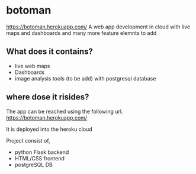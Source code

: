 # botoman
https://botoman.herokuapp.com/
A web app development in cloud with live maps and dashboards and many more feature elemnts to add

## What does it contains? 
* live web maps
* Dashboards
* image analysis tools (to be add) with postgresql database

## where dose it risides?
The app can be reached using the following url.
https://botoman.herokuapp.com/

It is deployed into the heroku cloud


Project consist of,
* python Flask backend
* HTML/CSS frontend
* postgreSQL DB

